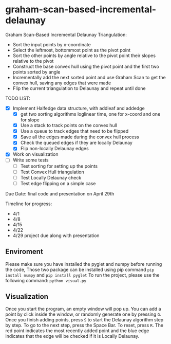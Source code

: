 # graham-scan-based-incremental-delaunay

Graham Scan-Based Incremental Delaunay Triangulation:
- Sort the input points by x-coordinate
- Select the leftmost, bottommost point as the pivot point
- Sort the other points by angle relative to the pivot point their slopes relative to the pivot
- Construct the base convex hull using the pivot point and the first two points sorted by angle
- Incrementally add the next sorted point and use Graham Scan to get the convex hull, saving any edges that were made
- Flip the current triangulation to Delaunay and repeat until done

TODO LIST:
- [x] Implement Halfedge data structure, with addleaf and addedge
  - [x] get two sorting algorithms loglinear time, one for x-coord and one for slope
  - [x] Use a stack to track points on the convex hull
  - [x] Use a queue to track edges that need to be flipped
  - [x] Save all the edges made during the convex hull process
  - [x] Check the queued edges if they are locally Delaunay
  - [x] Flip non-locally Delaunay edges
- [x] Work on visualization
- [ ] Write some tests
  - [ ] Test sorting for setting up the points
  - [ ] Test Convex Hull triangulation
  - [ ] Test Locally Delaunay check
  - [ ] Test edge flipping on a simple case

Due Date: final code and presentation on April 29th

Timeline for progress:
- 4/1
- 4/8
- 4/15
- 4/22
- 4/29 project due along with presentation

## Enviroment
Please make sure you have installed the pyglet and numpy before running the code, Those two package can be installed using pip command
```pip install numpy``` and ```pip install pyglet```
To run the project, please use the following command:
```python visual.py```

## Visualization
Once you start the program, an empty window will pop up. You can add a point by click inside the window, or randomly generate one by pressing ```G```. Once you finish adding points, press ```S``` to start the Delaunay algorithm step by step. To go to the next step, press the Space Bar. To reset, press ```R```. The red point indicates the most recently added point and the blue edge indicates that the edge will be checked if it is Locally Delaunay.
